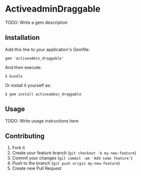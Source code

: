 # ActiveadminDraggable

TODO: Write a gem description

## Installation

Add this line to your application's Gemfile:

    gem 'activeadmin_draggable'

And then execute:

    $ bundle

Or install it yourself as:

    $ gem install activeadmin_draggable

## Usage

TODO: Write usage instructions here

## Contributing

1. Fork it
2. Create your feature branch (`git checkout -b my-new-feature`)
3. Commit your changes (`git commit -am 'Add some feature'`)
4. Push to the branch (`git push origin my-new-feature`)
5. Create new Pull Request
